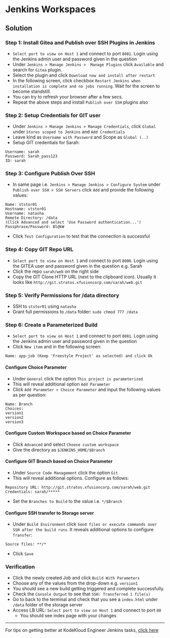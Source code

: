 # Jenkins Workspaces
## Solution
### Step 1: Install Gitea and Publish over SSH Plugins in Jenkins
* `Select port to view on Host 1` and connect to port `8081`. Login using the Jenkins admin user and password given in the question
* Under  `Jenkins > Manage Jenkins >  Manage Plugins` click `Available` and search for `Gitea` plugin.
* Select the plugin and click `Download now and install after restart`
* In the following screen, click checkbox `Restart Jenkins when installation is complete and no jobs running`. Wait for the screen to become standstill.
* You can try to refresh your browser after a few secs.
* Repeat the above steps and install `Publish over SSH` plugins also

### Step 2: Setup Credentials for GIT user
* Under `Jenkins > Manage Jenkins > Manage Credentials`, click `Global` under `Stores scoped to Jenkins` and `Add Credentials`
* Leave kind as `Username with Password` and Scope as `Global (..)`
* Setup GIT credentials for Sarah:
```
Username: sarah
Password: Sarah_pass123
ID: sarah
```

### Step 3: Configure Publish Over SSH
* In same page i.e. `Jenkins > Manage Jenkins > Configure System` under `Publish over SSH > SSH Servers` click `Add` and provide the following values:
```
Name: ststor01
Hostname: ststor01
Username: natasha
Remote Directory: /data
(Click Advanced and select 'Use Password authentication...')
Passphrase/Password: Bl@kW
```
* Click `Test Configuration` to test that the connection is successful

### Step 4: Copy GIT Repo URL
* `Select port to view on Host 1` and connect to port `8000`. Login using the GITEA user and password given in the question e.g. Sarah
* Click the repo `sarah/web` on the right side
* Copy the GIT Clone HTTP URL (next to the clipboard icon). Usually it looks like `http://git.stratos.xfusioncorp.com/sarah/web.git`

### Step 5: Verify Permissions for /data directory
* SSH to `ststor01` using `natasha` 
* Grant full permissions to `/data` folder: `sudo chmod 777 /data`

### Step 6: Create a Parameterized Build
* `Select port to view on Host 1` and connect to port `8081`. Login using the Jenkins admin user and password given in the question
* Click `New item` and in the following screen:
```
Name: app-job (Keep 'Freestyle Project' as selected) and click Ok
```
#### Configure Choice Parameter
* Under `General` click the option `This project is parameterized`
* This will reveal additional option `Add Parameter`
* Click `Add Parameter > Choice Parameter` and input the following values as per question:
```
Name: Branch
Choices:
version1
version2
version3
```
#### Configure Custom Workspace based on Choice Parameter
* Click `Advanced` and select `Choose custom workspace`
* Give the directory as `$JENKINS_HOME/$Branch`

#### Configure GIT Branch based on Choice Parameter
* Under `Source Code Management` click the option `Git`
* This will reveal additional options. Configure as follows:
```
Repository URL: http://git.stratos.xfusioncorp.com/sarah/web.git
Credentials: sarah/*****
```
* Set the `Branches to Build` to the value i.e. `*/$Branch`

#### Configure SSH transfer to Storage server
* Under `Build Environment` click `Send files or execute commands over SSH after the build runs`. It reveals additional options to configure `Transfer`:
```
Source files: **/*
```
* Click `Save`

### Verification
* Click the newly created Job and click `Build With Parameters`
* Choose any of the values from the drop-down e.g. `version1`
* You should see a new build getting triggered and complete successfully.
* Check the `Console Output` to see that `SSH: Transferred 1 file(s)`
* Go to back to the terminal and check that you see a `index.html` under `/data` folder of the storage server
* Access LB URL: `Select port to view on Host 1` and connect to port `80`
  * You should see index page with your changes
---
For tips on getting better at KodeKloud Engineer Jenkins tasks, [click here](./README.md)